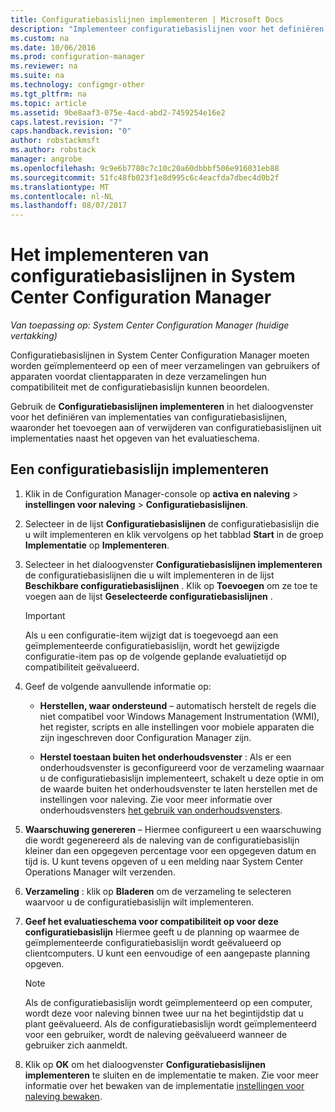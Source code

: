 ```yaml
---
title: Configuratiebasislijnen implementeren | Microsoft Docs
description: "Implementeer configuratiebasislijnen voor het definiëren van implementaties van configuratiebasislijnen en voor het toevoegen of verwijderen van configuratiebasislijnen uit implementaties."
ms.custom: na
ms.date: 10/06/2016
ms.prod: configuration-manager
ms.reviewer: na
ms.suite: na
ms.technology: configmgr-other
ms.tgt_pltfrm: na
ms.topic: article
ms.assetid: 9be8aaf3-075e-4acd-abd2-7459254e16e2
caps.latest.revision: "7"
caps.handback.revision: "0"
author: robstackmsft
ms.author: robstack
manager: angrobe
ms.openlocfilehash: 9c9e6b7780c7c10c20a60dbbbf506e916031eb88
ms.sourcegitcommit: 51fc48fb023f1e8d995c6c4eacfda7dbec4d0b2f
ms.translationtype: MT
ms.contentlocale: nl-NL
ms.lasthandoff: 08/07/2017
---
```

# <a name="how-to-deploy-configuration-baselines-in-system-center-configuration-manager"></a>Het implementeren van configuratiebasislijnen in System Center Configuration Manager

*Van toepassing op: System Center Configuration Manager (huidige vertakking)*

Configuratiebasislijnen in System Center Configuration Manager moeten worden geïmplementeerd op een of meer verzamelingen van gebruikers of apparaten voordat clientapparaten in deze verzamelingen hun compatibiliteit met de configuratiebasislijn kunnen beoordelen.  

Gebruik de **Configuratiebasislijnen implementeren** in het dialoogvenster voor het definiëren van implementaties van configuratiebasislijnen, waaronder het toevoegen aan of verwijderen van configuratiebasislijnen uit implementaties naast het opgeven van het evaluatieschema.  

## <a name="deploy-a-configuration-baseline"></a>Een configuratiebasislijn implementeren  

1.  Klik in de Configuration Manager-console op **activa en naleving** > **instellingen voor naleving** > **Configuratiebasislijnen**.  

3.  Selecteer in de lijst **Configuratiebasislijnen** de configuratiebasislijn die u wilt implementeren en klik vervolgens op het tabblad **Start** in de groep **Implementatie** op **Implementeren**.  

4.  Selecteer in het dialoogvenster **Configuratiebasislijnen implementeren** de configuratiebasislijnen die u wilt implementeren in de lijst **Beschikbare configuratiebasislijnen** . Klik op **Toevoegen** om ze toe te voegen aan de lijst **Geselecteerde configuratiebasislijnen** .  

    > [!IMPORTANT]  
    >  Als u een configuratie-item wijzigt dat is toegevoegd aan een geïmplementeerde configuratiebasislijn, wordt het gewijzigde configuratie-item pas op de volgende geplande evaluatietijd op compatibiliteit geëvalueerd.  

5.  Geef de volgende aanvullende informatie op:  

    -   **Herstellen, waar ondersteund** – automatisch herstelt de regels die niet compatibel voor Windows Management Instrumentation (WMI), het register, scripts en alle instellingen voor mobiele apparaten die zijn ingeschreven door Configuration Manager zijn.  

    -   **Herstel toestaan buiten het onderhoudsvenster** : Als er een onderhoudsvenster is geconfigureerd voor de verzameling waarnaar u de configuratiebasislijn implementeert, schakelt u deze optie in om de waarde buiten het onderhoudsvenster te laten herstellen met de instellingen voor naleving. Zie voor meer informatie over onderhoudsvensters [het gebruik van onderhoudsvensters](/sccm/core/clients/manage/collections/use-maintenance-windows).  

6.  **Waarschuwing genereren** – Hiermee configureert u een waarschuwing die wordt gegenereerd als de naleving van de configuratiebasislijn kleiner dan een opgegeven percentage voor een opgegeven datum en tijd is. U kunt tevens opgeven of u een melding naar System Center Operations Manager wilt verzenden.  

7.  **Verzameling** : klik op **Bladeren** om de verzameling te selecteren waarvoor u de configuratiebasislijn wilt implementeren.  

8.  **Geef het evaluatieschema voor compatibiliteit op voor deze configuratiebasislijn** Hiermee geeft u de planning op waarmee de geïmplementeerde configuratiebasislijn wordt geëvalueerd op clientcomputers. U kunt een eenvoudige of een aangepaste planning opgeven.  

    > [!NOTE]  
    >  Als de configuratiebasislijn wordt geïmplementeerd op een computer, wordt deze voor naleving binnen twee uur na het begintijdstip dat u plant geëvalueerd. Als de configuratiebasislijn wordt geïmplementeerd voor een gebruiker, wordt de naleving geëvalueerd wanneer de gebruiker zich aanmeldt.  

9. Klik op **OK** om het dialoogvenster **Configuratiebasislijnen implementeren** te sluiten en de implementatie te maken. Zie voor meer informatie over het bewaken van de implementatie [instellingen voor naleving bewaken](/sccm/compliance/deploy-use/monitor-compliance-settings).  
